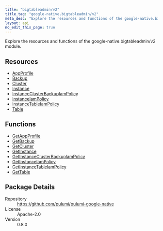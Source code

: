```yaml
---
title: "bigtableadmin/v2"
title_tag: "google-native.bigtableadmin/v2"
meta_desc: "Explore the resources and functions of the google-native.bigtableadmin/v2 module."
layout: api
no_edit_this_page: true
---
```


<!-- WARNING: this file was generated by Pulumi Docs Generator. -->
<!-- Do not edit by hand unless you're certain you know what you are doing! -->

Explore the resources and functions of the google-native.bigtableadmin/v2 module.

<h2 id="resources">Resources</h2>
<ul class="api">
    <li><a href="appprofile" title="AppProfile"><span class="symbol resource"></span>AppProfile</a></li>
    <li><a href="backup" title="Backup"><span class="symbol resource"></span>Backup</a></li>
    <li><a href="cluster" title="Cluster"><span class="symbol resource"></span>Cluster</a></li>
    <li><a href="instance" title="Instance"><span class="symbol resource"></span>Instance</a></li>
    <li><a href="instanceclusterbackupiampolicy" title="InstanceClusterBackupIamPolicy"><span class="symbol resource"></span>InstanceClusterBackupIamPolicy</a></li>
    <li><a href="instanceiampolicy" title="InstanceIamPolicy"><span class="symbol resource"></span>InstanceIamPolicy</a></li>
    <li><a href="instancetableiampolicy" title="InstanceTableIamPolicy"><span class="symbol resource"></span>InstanceTableIamPolicy</a></li>
    <li><a href="table" title="Table"><span class="symbol resource"></span>Table</a></li>
</ul>

<h2 id="functions">Functions</h2>
<ul class="api">
    <li><a href="getappprofile" title="GetAppProfile"><span class="symbol function"></span>GetAppProfile</a></li>
    <li><a href="getbackup" title="GetBackup"><span class="symbol function"></span>GetBackup</a></li>
    <li><a href="getcluster" title="GetCluster"><span class="symbol function"></span>GetCluster</a></li>
    <li><a href="getinstance" title="GetInstance"><span class="symbol function"></span>GetInstance</a></li>
    <li><a href="getinstanceclusterbackupiampolicy" title="GetInstanceClusterBackupIamPolicy"><span class="symbol function"></span>GetInstanceClusterBackupIamPolicy</a></li>
    <li><a href="getinstanceiampolicy" title="GetInstanceIamPolicy"><span class="symbol function"></span>GetInstanceIamPolicy</a></li>
    <li><a href="getinstancetableiampolicy" title="GetInstanceTableIamPolicy"><span class="symbol function"></span>GetInstanceTableIamPolicy</a></li>
    <li><a href="gettable" title="GetTable"><span class="symbol function"></span>GetTable</a></li>
</ul>

<h2 id="package-details">Package Details</h2>
<dl class="package-details">
	<dt>Repository</dt>
	<dd><a href="https://github.com/pulumi/pulumi-google-native">https://github.com/pulumi/pulumi-google-native</a></dd>
	<dt>License</dt>
	<dd>Apache-2.0</dd>
	<dt>Version</dt>
	<dd>0.8.0</dd>
</dl>

